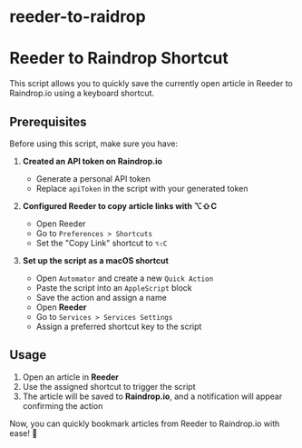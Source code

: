 # reeder-to-raidrop

# Reeder to Raindrop Shortcut

This script allows you to quickly save the currently open article in Reeder to Raindrop.io using a keyboard shortcut.

## Prerequisites

Before using this script, make sure you have:

1. **Created an API token on Raindrop.io**

   - Generate a personal API token
   - Replace `apiToken` in the script with your generated token

2. **Configured Reeder to copy article links with ⌥⇧C**
   - Open Reeder
   - Go to `Preferences > Shortcuts`
   - Set the "Copy Link" shortcut to `⌥⇧C`

3. **Set up the script as a macOS shortcut**
   - Open `Automator` and create a new `Quick Action`
   - Paste the script into an `AppleScript` block
   - Save the action and assign a name
   - Open **Reeder**
   - Go to `Services > Services Settings`
   - Assign a preferred shortcut key to the script

## Usage

1. Open an article in **Reeder**
2. Use the assigned shortcut to trigger the script
3. The article will be saved to **Raindrop.io**, and a notification will appear confirming the action

Now, you can quickly bookmark articles from Reeder to Raindrop.io with ease! 🚀

